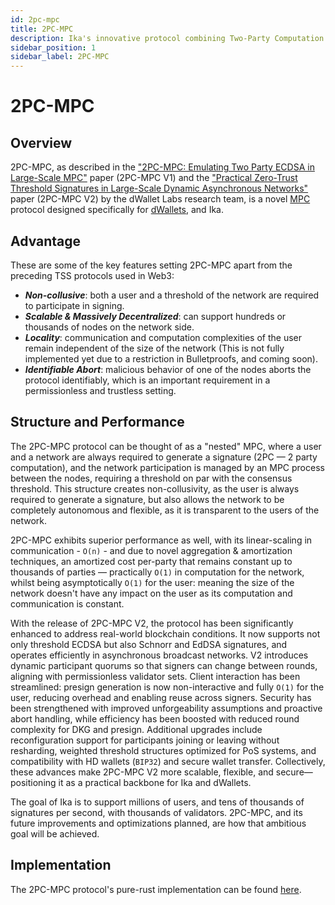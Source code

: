 ```yaml
---
id: 2pc-mpc
title: 2PC-MPC
description: Ika's innovative protocol combining Two-Party Computation with Multi-Party Computation for blockchain-optimized security.
sidebar_position: 1
sidebar_label: 2PC-MPC
---
```


# 2PC-MPC

## Overview

2PC-MPC, as described in the ["2PC-MPC: Emulating Two Party ECDSA in Large-Scale MPC"](https://eprint.iacr.org/2024/253)
paper (2PC-MPC V1) and the ["Practical Zero-Trust Threshold Signatures in Large-Scale Dynamic Asynchronous Networks"](https://eprint.iacr.org/2025/297) paper (2PC-MPC V2) by the dWallet
Labs research team, is a novel [MPC](mpc.md) protocol designed specifically for [dWallets](../dwallets.md), and Ika.

## Advantage

These are some of the key features setting 2PC-MPC apart from the preceding TSS protocols used in Web3:

- _**Non-collusive**_: both a user and a threshold of the network are required to participate in signing.
- _**Scalable & Massively Decentralized**_: can support hundreds or thousands of nodes on the network side.
- _**Locality**_: communication and computation complexities of the user remain independent of the size of the network
  (This is not fully implemented yet due to a restriction in Bulletproofs, and coming soon).
- _**Identifiable Abort**_: malicious behavior of one of the nodes aborts the protocol identifiably, which is an
  important requirement in a permissionless and trustless setting.

## Structure and Performance

The 2PC-MPC protocol can be thought of as a "nested" MPC, where a user and a network are always required to generate a
signature (2PC — 2 party computation), and the network participation is managed by an MPC process between the nodes,
requiring a threshold on par with the consensus threshold.
This structure creates non-collusivity, as the user is always required to generate a signature, but also allows the
network to be completely autonomous and flexible, as it is transparent to the users of the network.

2PC-MPC exhibits superior performance as well, with its linear-scaling in communication - `O(n)` - and due to novel
aggregation & amortization techniques, an amortized cost per-party that remains constant up to thousands of parties —
practically `O(1)` in computation for the network, whilst being asymptotically `O(1)` for the user: meaning the size of
the network doesn't have any impact on the user as its computation and communication is constant.

With the release of 2PC-MPC V2, the protocol has been significantly enhanced to address real-world blockchain conditions. It now supports not only threshold ECDSA but also Schnorr and EdDSA signatures, and operates efficiently in asynchronous broadcast networks. V2 introduces dynamic participant quorums so that signers can change between rounds, aligning with permissionless validator sets. Client interaction has been streamlined: presign generation is now non-interactive and fully `O(1)` for the user, reducing overhead and enabling reuse across signers. Security has been strengthened with improved unforgeability assumptions and proactive abort handling, while efficiency has been boosted with reduced round complexity for DKG and presign. Additional upgrades include reconfiguration support for participants joining or leaving without resharding, weighted threshold structures optimized for PoS systems, and compatibility with HD wallets (`BIP32`) and secure wallet transfer. Collectively, these advances make 2PC-MPC V2 more scalable, flexible, and secure—positioning it as a practical backbone for Ika and dWallets.

The goal of Ika is to support millions of users, and tens of thousands of signatures per second, with thousands of
validators.
2PC-MPC, and its future improvements and optimizations planned, are how that ambitious goal will be achieved.

## Implementation

The 2PC-MPC protocol's pure-rust implementation can be found [here](https://github.com/dwallet-labs/2pc-mpc).
